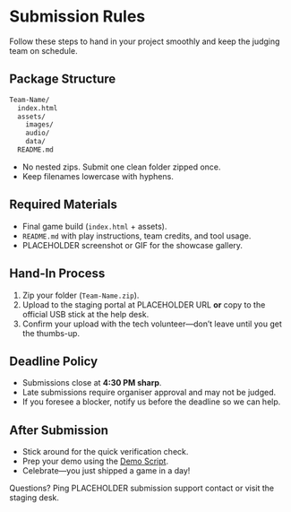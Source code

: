 # Submission Rules

Follow these steps to hand in your project smoothly and keep the judging team on schedule.

## Package Structure

```markdown
Team-Name/
  index.html
  assets/
    images/
    audio/
    data/
  README.md
```

- No nested zips. Submit one clean folder zipped once.
- Keep filenames lowercase with hyphens.

## Required Materials

- Final game build (`index.html` + assets).
- `README.md` with play instructions, team credits, and tool usage.
- PLACEHOLDER screenshot or GIF for the showcase gallery.

## Hand-In Process

1. Zip your folder (`Team-Name.zip`).
2. Upload to the staging portal at PLACEHOLDER URL **or** copy to the official USB stick at the help desk.
3. Confirm your upload with the tech volunteer—don’t leave until you get the thumbs-up.

## Deadline Policy

- Submissions close at **4:30 PM sharp**.
- Late submissions require organiser approval and may not be judged.
- If you foresee a blocker, notify us before the deadline so we can help.

## After Submission

- Stick around for the quick verification check.
- Prep your demo using the [Demo Script](/judging/demo-script).
- Celebrate—you just shipped a game in a day!

Questions? Ping PLACEHOLDER submission support contact or visit the staging desk.
